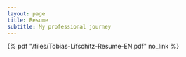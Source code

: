 ```yaml
---
layout: page
title: Resume
subtitle: My professional journey
---
```


{% pdf "/files/Tobias-Lifschitz-Resume-EN.pdf" no_link %}
